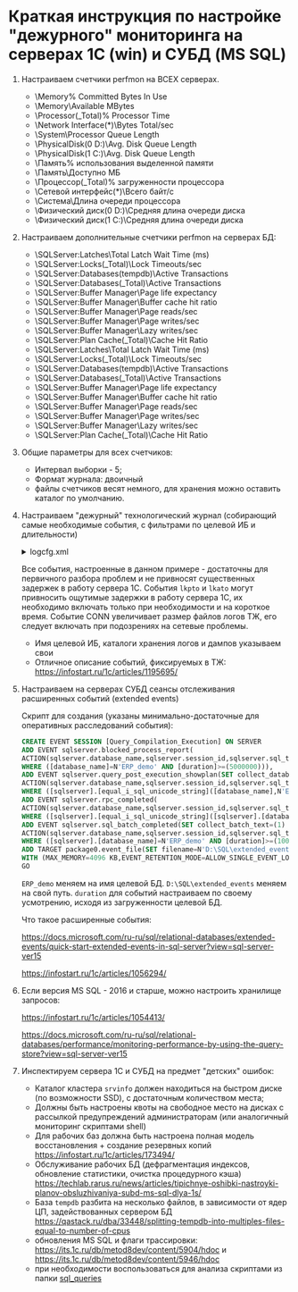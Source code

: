 # Краткая инструкция по настройке "дежурного" мониторинга на серверах 1С (win) и СУБД (MS SQL)

1. Настраиваем счетчики perfmon на ВСЕХ серверах.

    - \Memory\% Committed Bytes In Use
    - \Memory\Available MBytes
    - \Processor(_Total)\% Processor Time
    - \Network Interface(*)\Bytes Total/sec
    - \System\Processor Queue Length
    - \PhysicalDisk(0 D:)\Avg. Disk Queue Length
    - \PhysicalDisk(1 C:)\Avg. Disk Queue Length
    - \Память\% использования выделенной памяти
    - \Память\Доступно МБ
    - \Процессор(_Total)\% загруженности процессора
    - \Сетевой интерфейс(*)\Всего байт/с
    - \Система\Длина очереди процессора
    - \Физический диск(0 D:)\Средняя длина очереди диска
    - \Физический диск(1 C:)\Средняя длина очереди диска

2. Настраиваем дополнительные счетчики perfmon на серверах БД:

    - \SQLServer:Latches\Total Latch Wait Time (ms)
    - \SQLServer:Locks(_Total)\Lock Timeouts/sec
    - \SQLServer:Databases(tempdb)\Active Transactions
    - \SQLServer:Databases(_Total)\Active Transactions
    - \SQLServer:Buffer Manager\Page life expectancy
    - \SQLServer:Buffer Manager\Buffer cache hit ratio
    - \SQLServer:Buffer Manager\Page reads/sec
    - \SQLServer:Buffer Manager\Page writes/sec
    - \SQLServer:Buffer Manager\Lazy writes/sec
    - \SQLServer:Plan Cache(_Total)\Cache Hit Ratio
    - \SQLServer:Latches\Total Latch Wait Time (ms)
    - \SQLServer:Locks(_Total)\Lock Timeouts/sec
    - \SQLServer:Databases(tempdb)\Active Transactions
    - \SQLServer:Databases(_Total)\Active Transactions
    - \SQLServer:Buffer Manager\Page life expectancy
    - \SQLServer:Buffer Manager\Buffer cache hit ratio
    - \SQLServer:Buffer Manager\Page reads/sec
    - \SQLServer:Buffer Manager\Page writes/sec
    - \SQLServer:Buffer Manager\Lazy writes/sec
    - \SQLServer:Plan Cache(_Total)\Cache Hit Ratio

3. Общие параметры для всех счетчиков:
    - Интервал выборки - 5;
    - Формат журнала: двоичный
    - файлы счетчиков весят немного, для хранения можно оставить каталог по умолчанию.

4. Настраиваем "дежурный" технологический журнал (собирающий самые необходимые события, с фильтрами по целевой ИБ и длительности)

    <details>
        <summary>logcfg.xml</summary>

            <?xml version="1.0"?>
            <config xmlns="http://v8.1c.ru/v8/tech-log">
                <log history="72" location="D:\1С_logs">
                    <property name="all"/>
                    <event>
                        <eq property="name" value="ADMIN"/>
                        <like property="p:processName" value="ERP_demo"/>
                    </event>
                    <event>
                        <eq property="name" value="PROC"/>
                        <like property="p:processName" value="ERP_demo"/>
                    </event>
                    <event>
                        <eq property="name" value="LEAKS"/>
                        <like property="p:processName" value="ERP_demo"/>
                    </event>
                    <!-- <event>
                        <eq property="name" value="CONN"/>
                    </event> -->
                    <event>
                        <eq property="name" value="MEM"/>
                        <like property="p:processName" value="ERP_demo"/>
                    </event>
                    <event>
                        <eq property="name" value="ATTN"/>
                        <like property="p:processName" value="ERP_demo"/>
                    </event>
                    <event>
                        <eq property="name" value="QERR"/>
                        <gt property="duration" value="100000"/>
                        <like property="p:processName" value="ERP_demo"/>
                    </event>
                    <event>
                        <eq property="Name" value="TDEADLOCK"/>
                        <like property="p:processName" value="ERP_demo"/>
                    </event>
                    <event>
                        <eq property="name" value="TTIMEOUT"/>
                        <gt property="duration" value="100000"/>
                        <like property="p:processName" value="ERP_demo"/>
                    </event>
                    <event>
                        <eq property="name" value="SDBL"/>
                        <gt property="duration" value="100000"/>
                        <like property="p:processName" value="ERP_demo"/>
                    </event>
                    <event>
                        <eq property="name" value="SDBL"/>
                        <eq property="func" value="setrollbackonly"/>
                        <like property="p:processName" value="ERP_demo"/>
                    </event>
                    <event>
                        <eq property="name" value="DBMSSQL"/>
                        <gt property="duration" value="100000"/>
                        <like property="p:processName" value="ERP_demo"/>
                    </event>
                    <event>
                        <eq property="name" value="CALL"/>
                        <gt property="memorypeak" value="100000000"/>
                        <like property="p:processName" value="ERP_demo"/>
                    </event>
                    <event>
                        <eq property="name" value="TLOCK"/>
                        <gt property="duration" value="100000"/>
                        <like property="p:processName" value="ERP_demo"/>
                    </event>
                    <event>
                        <eq property="Name" value="EXCP"/>
                        <like property="p:processName" value="ERP_demo"/>
                    </event>
                    <event>
                        <eq property="Name" value="EXCPCNTX"/>
                        <like property="p:processName" value="ERP_demo"/>
                    </event>
                    <!-- <event>
                        <gt property="lkpto" value="0"/>
                        <like property="p:processName" value="ERP_demo"/>
                    </event>
                    <event>
                        <gt property="lkato" value="0"/>
                        <like property="p:processName" value="ERP_demo"/>
                    </event> -->
                </log>
                <dump create="true" type="3" location="D:\1С_logs\Dumps" externaldump="1" prntscrn="false"/>
                <dbmslocks/>
            </config>

    </details>

    Все события, настроенные в данном примере - достаточны для первичного разбора проблем и не привносят существенных задержек в работу сервера 1С.
    События `lkpto` и `lkato` могут привносить ощутимые задержки в работу сервера 1С, их необходимо включать только при необходимости и на короткое время.
    Событие CONN увеличивает размер файлов логов ТЖ, его следует включать при подозрениях на сетевые проблемы.

    - Имя целевой ИБ, каталоги хранения логов и дампов указываем свои
    - Отличное описание событий, фиксируемых в ТЖ: https://infostart.ru/1c/articles/1195695/

5. Настраиваем на серверах СУБД сеансы отслеживания расширенных событий (extended events)

    Скрипт для создания (указаны минимально-достаточные для оперативных расследований события):

    ```sql
    CREATE EVENT SESSION [Query_Compilation_Execution] ON SERVER 
    ADD EVENT sqlserver.blocked_process_report(
    ACTION(sqlserver.database_name,sqlserver.session_id,sqlserver.sql_text,sqlserver.username)
    WHERE ([database_name]=N'ERP_demo' AND [duration]>=(5000000))),
    ADD EVENT sqlserver.query_post_execution_showplan(SET collect_database_name=(1)
    ACTION(sqlserver.database_name,sqlserver.session_id,sqlserver.sql_text,sqlserver.username)
    WHERE ([sqlserver].[equal_i_sql_unicode_string]([database_name],N'ERP_demo') AND [package0].[greater_than_equal_uint64]([duration],(1500000)))),
    ADD EVENT sqlserver.rpc_completed(
    ACTION(sqlserver.database_name,sqlserver.session_id,sqlserver.sql_text,sqlserver.username)
    WHERE ([sqlserver].[equal_i_sql_unicode_string]([sqlserver].[database_name],N'ERP_demo') AND [package0].[greater_than_equal_uint64]([duration],(2000000)))),
    ADD EVENT sqlserver.sql_batch_completed(SET collect_batch_text=(1)
    ACTION(sqlserver.database_name,sqlserver.session_id,sqlserver.sql_text,sqlserver.username)
    WHERE ([sqlserver].[database_name]=N'ERP_demo' AND [duration]>=(1000000)))
    ADD TARGET package0.event_file(SET filename=N'D:\SQL\extended_events\Query_Compilation_Execution.xel',max_file_size=(10240))
    WITH (MAX_MEMORY=4096 KB,EVENT_RETENTION_MODE=ALLOW_SINGLE_EVENT_LOSS,MAX_DISPATCH_LATENCY=3 SECONDS,MAX_EVENT_SIZE=0 KB,MEMORY_PARTITION_MODE=NONE,TRACK_CAUSALITY=OFF,STARTUP_STATE=ON)
    GO
    ```

    `ERP_demo` меняем на имя целевой БД.
    `D:\SQL\extended_events` меняем на свой путь.
    `duration` для событий настраиваем по своему усмотрению, исходя из загруженности целевой БД.

    Что такое расширенные события:
    
    https://docs.microsoft.com/ru-ru/sql/relational-databases/extended-events/quick-start-extended-events-in-sql-server?view=sql-server-ver15

    https://infostart.ru/1c/articles/1056294/

6. Если версия MS SQL - 2016 и старше, можно настроить хранилище запросов:

    https://infostart.ru/1c/articles/1054413/
    
    https://docs.microsoft.com/ru-ru/sql/relational-databases/performance/monitoring-performance-by-using-the-query-store?view=sql-server-ver15

7. Инспектируем сервера 1С и СУБД на предмет "детских" ошибок:
    - Каталог кластера `srvinfo` должен находиться на быстром диске (по возможности SSD), с достаточным количеством места;
    - Должны быть настроены квоты на свободное место на дисках с рассылкой предупреждений администраторам (или аналогичный мониторинг скриптами shell)
    - Для рабочих баз должна быть настроена полная модель восстановления + создание резервных копий https://infostart.ru/1c/articles/173494/
    - Обслуживание рабочих БД (дефрагментация индексов, обновление статистики, очистка процедурного кэша) https://techlab.rarus.ru/news/articles/tipichnye-oshibki-nastroyki-planov-obsluzhivaniya-subd-ms-sql-dlya-1s/
    - База `tempdb` разбита на несколько файлов, в зависимости от ядер ЦП, задействованных сервером БД https://qastack.ru/dba/33448/splitting-tempdb-into-multiples-files-equal-to-number-of-cpus
    - обновления MS SQL и флаги трассировки: https://its.1c.ru/db/metod8dev/content/5904/hdoc и https://its.1c.ru/db/metod8dev/content/5946/hdoc
    - при необходимости воспользоваться для анализа скриптами из папки [sql_queries](sql_queries)